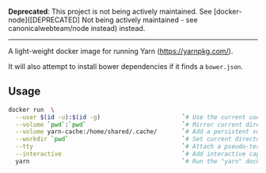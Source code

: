 **Deprecated**: This project is not being actively maintained. See [docker-node]([DEPRECATED] Not being actively maintained - see canonicalwebteam/node instead) instead.

---

A light-weight docker image for running Yarn (https://yarnpkg.com/).

It will also attempt to install bower dependencies if it finds a `bower.json`.

## Usage

``` bash
docker run  \
  --user $(id -u):$(id -g)                       `# Use the current user inside container`  \
  --volume `pwd`:`pwd`                           `# Mirror current directory inside container`  \
  --volume yarn-cache:/home/shared/.cache/       `# Add a persistent volume for the yarn cache`  \
  --workdir `pwd`                                `# Set current directory to the image's work directory`  \
  --tty                                          `# Attach a pseudo-terminal`  \
  --interactive                                  `# Add interactive capabilities to terminal prompt`  \
  yarn                                           `# Run the "yarn" docker image`
```

